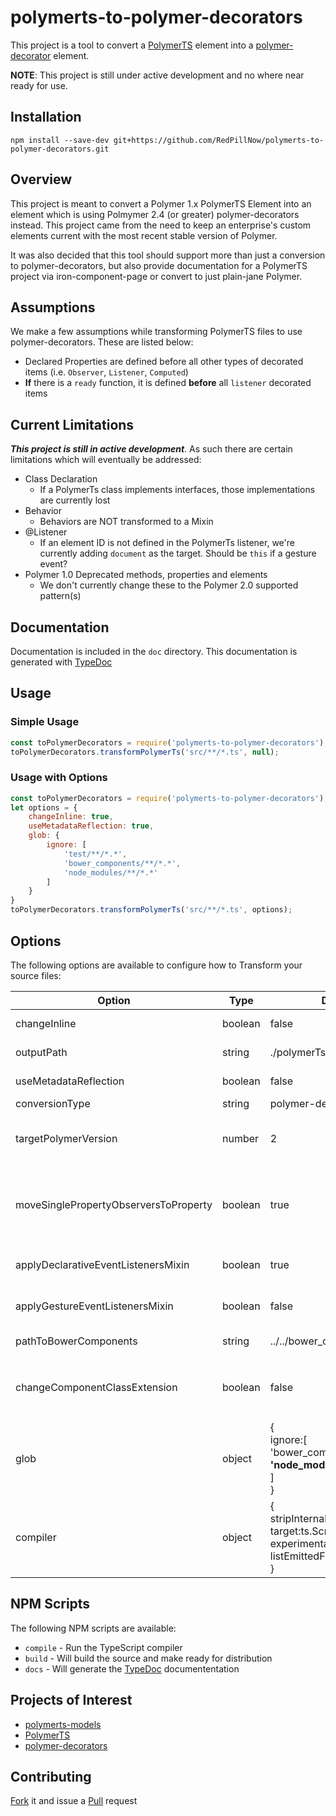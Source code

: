 # polymerts-to-polymer-decorators

This project is a tool to convert a [PolymerTS](https://github.com/nippur72/PolymerTS#observe) element into a [polymer-decorator](https://github.com/Polymer/polymer-decorators#observetargets-string) element.

**NOTE**: This project is still under active development and no where near ready for use.

## Installation

`npm install --save-dev git+https://github.com/RedPillNow/polymerts-to-polymer-decorators.git`

## Overview

This project is meant to convert a Polymer 1.x PolymerTS Element into an element which is using Polmymer 2.4 (or greater) polymer-decorators instead. This project came from the need to keep an enterprise's custom elements current with the most recent stable version of Polymer.

It was also decided that this tool should support more than just a conversion to polymer-decorators, but also provide documentation for a PolymerTS project via iron-component-page or convert to just plain-jane Polymer.

## Assumptions

We make a few assumptions while transforming PolymerTS files to use polymer-decorators. These are listed below:

* Declared Properties are defined before all other types of decorated items (i.e. `Observer`, `Listener`, `Computed`)
* **If** there is a `ready` function, it is defined **before** all `listener` decorated items

##  Current Limitations

**_This project is still in active development_**. As such there are certain limitations which will eventually be addressed:

* Class Declaration
	* If a PolymerTs class implements interfaces, those implementations are currently lost
* Behavior
	* Behaviors are NOT transformed to a Mixin
* @Listener
	* If an element ID is not defined in the PolymerTs listener, we're currently adding `document` as the target. Should be `this` if a gesture event?
* Polymer 1.0 Deprecated methods, properties and elements
	* We don't currently change these to the Polymer 2.0 supported pattern(s)

## Documentation

Documentation is included in the `doc` directory. This documentation is generated with [TypeDoc](http://typedoc.org/)

## Usage

### Simple Usage

```js
const toPolymerDecorators = require('polymerts-to-polymer-decorators');
toPolymerDecorators.transformPolymerTs('src/**/*.ts', null);
```

### Usage with Options

```js
const toPolymerDecorators = require('polymerts-to-polymer-decorators');
let options = {
	changeInline: true,
	useMetadataReflection: true,
	glob: {
		ignore: [
			'test/**/*.*',
			'bower_components/**/*.*',
			'node_modules/**/*.*'
		]
	}
}
toPolymerDecorators.transformPolymerTs('src/**/*.ts', options);
```

## Options

The following options are available to configure how to Transform your source files:

| Option | Type | Default | Description |
|--------|------|---------|-------------|
|changeInline|boolean|false|Set to true to overwrite the original source file|
|outputPath|string|./polymerTsConvert/|The path where you want the converted files placed|
|useMetadataReflection|boolean|false|Set to true to use the Metadata Reflection API|
|conversionType|string|polymer-decorators|Currently not used|
|targetPolymerVersion|number|2|The target version of Polymer to convert your source files to. Currently only version 2 is supported|
|moveSinglePropertyObserversToProperty|boolean|true|If an `@observe` tag is only watching 1 property add an `observe` property to the property it's observing and remove the `@observe` decorator if true|
|applyDeclarativeEventListenersMixin|boolean|true|If true will add the DeclarativeEventListenersMixin to the class|
|applyGestureEventListenersMixin|boolean|false|If true will add the GestureEventListenersMixin to the class|
|pathToBowerComponents|string|../../bower_components|Path to the bower_components directory|
|changeComponentClassExtension|boolean|false|If true and the component class doesn't extend `Polymer.Element` the extension class will be replaced with `Polymer.Element`|
|glob|object|{<br />ignore:[<br />'bower_components/**/*.*',<br />'node_modules/**/*.*'<br />]<br />}|Files we should ignore|
|compiler|object|{<br />stripInternal:true,<br />target:ts.ScriptTarget.ES5,<br />experimentalDecorators:true,<br />listEmittedFiles:true<br />}|TypeScript Compiler options|

## NPM Scripts

The following NPM scripts are available:

* `compile` - Run the TypeScript compiler
* `build` - Will build the source and make ready for distribution
* `docs` - Will generate the [TypeDoc](http://typedoc.org/) documententation

## Projects of Interest

* [polymerts-models](https://github.com/RedPillNow/polymerts-models)
* [PolymerTS](https://github.com/nippur72/PolymerTS)
* [polymer-decorators](https://github.com/Polymer/polymer-decorators#observetargets-string)

## Contributing

[Fork](https://help.github.com/articles/fork-a-repo/) it and issue a [Pull](https://github.com/RedPillNow/polymerts-to-polymer-decorators/pulls) request
